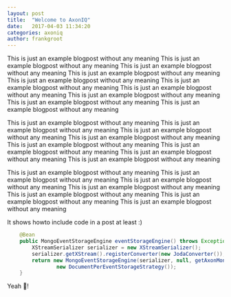```yaml
---
layout: post
title:  "Welcome to AxonIQ"
date:   2017-04-03 11:34:20
categories: axoniq
author: frankgroot
---
```

This is just an example blogpost without any meaning
This is just an example blogpost without any meaning
This is just an example blogpost without any meaning
This is just an example blogpost without any meaning
This is just an example blogpost without any meaning
This is just an example blogpost without any meaning
This is just an example blogpost without any meaning
This is just an example blogpost without any meaning
This is just an example blogpost without any meaning
This is just an example blogpost without any meaning

This is just an example blogpost without any meaning
This is just an example blogpost without any meaning
This is just an example blogpost without any meaning
This is just an example blogpost without any meaning
This is just an example blogpost without any meaning
This is just an example blogpost without any meaning
This is just an example blogpost without any meaning
This is just an example blogpost without any meaning

This is just an example blogpost without any meaning
This is just an example blogpost without any meaning
This is just an example blogpost without any meaning
This is just an example blogpost without any meaning
This is just an example blogpost without any meaning
This is just an example blogpost without any meaning
This is just an example blogpost without any meaning

It shows howto include code in a post at least :)
```java
    @Bean
    public MongoEventStorageEngine eventStorageEngine() throws Exception {
        XStreamSerializer serializer = new XStreamSerializer();
        serializer.getXStream().registerConverter(new JodaConverter());
        return new MongoEventStorageEngine(serializer, null, getAxonMongoEventTemplate(),
                new DocumentPerEventStorageStrategy());
    }
```

Yeah :baby:!
